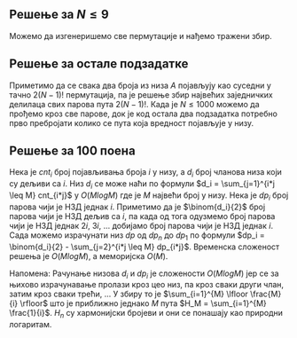 ## Решење за $N \leq 9$
Можемо да изгенеришемо све пермутације и нађемо тражени збир.

## Решење за остале подзадатке
Приметимо да се свака два броја из низа $A$ појављују као суседни у тачно $2 (N-1)!$ пермутација, па је решење збир највећих заједничких делилаца свих парова пута $2 (N-1)!$. Када је $N \leq 1000$ можемо да прођемо кроз све парове, док је код остала два подзадатка потребно прво пребројати колико се пута која вредност појављује у низу.

## Решење за 100 поена
Нека је $cnt_i$ број појављивања броја $i$ у низу, а $d_i$ број чланова низа који су дељиви са $i$. Низ $d_i$ се може наћи по формули $d_i = \sum_{j=1}^{i*j \leq M} cnt_{i*j}$ у $O(M log M)$ где је $M$ највећи број у низу. Нека је $dp_i$ број парова чији је НЗД једнак $i$. Приметимо да је $\binom{d_i}{2}$ број парова чији је НЗД дељив са $i$, па када од тога одузмемо број парова чији је НЗД једнак $2i$, $3i$, ... добијамо број парова чији је НЗД једнак $i$. Сада можемо израчунати низ $dp$ од $dp_n$ до $dp_1$ по формули $dp_i = \binom{d_i}{2} - \sum_{j=2}^{i*j \leq M} dp_{i*j}$. Временска сложеност решења је $O(M log M)$, а меморијска $O(M)$.

Напомена: Рачунање низова $d_i$ и $dp_i$ је сложености $O(M log M)$ јер се за њихово израчунавање пролази кроз цео низ, па кроз сваки други члан, затим кроз сваки трећи, ... У збиру то је $\sum_{i=1}^{M} \lfloor \frac{M}{i} \rfloor$ што је приближно једнако $M$ пута $H_M = \sum_{i=1}^{M} \frac{1}{i}$. $H_n$ су хармонијски бројеви и они се понашају као природни логаритам.
